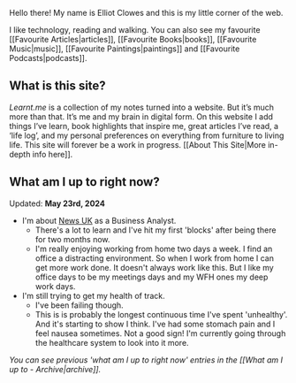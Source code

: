 Hello there! My name is Elliot Clowes and this is my little corner of the web.

I like technology, reading and walking. You can also see my favourite [[Favourite Articles|articles]], [[Favourite Books|books]], [[Favourite Music|music]], [[Favourite Paintings|paintings]] and [[Favourite Podcasts|podcasts]].

## What is this site?

*Learnt.me* is a collection of my notes turned into a website. But it’s much more than that. It’s me and my brain in digital form. On this website I add things I’ve learn, book highlights that inspire me, great articles I’ve read, a ‘life log’, and my personal preferences on everything from furniture to living life. This site will forever be a work in progress. [[About This Site|More in-depth info here]].

## What am I up to right now?

Updated: **May 23rd, 2024**

- I'm about  [News UK](https://en.wikipedia.org/wiki/News_UK) as a Business Analyst.
	- There's a lot to learn and I've hit my first 'blocks' after being there for two months now.
	- I'm really enjoying working from home two days a week. I find an office a distracting environment. So when I work from home I can get more work done. It doesn't always work like this. But I like my office days to be my meetings days and my WFH ones my deep work days.
- I'm still trying to get my health of track.
	- I've been failing though.
	- This is is probably the longest continuous time I've spent 'unhealthy'. And it's starting to show I think. I've had some stomach pain and I feel nausea sometimes. Not a good sign! I'm currently going through the healthcare system to look into it more.

*You can see previous 'what am I up to right now' entries in the [[What am I up to - Archive|archive]].*